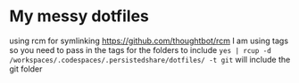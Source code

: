 # My messy dotfiles
using rcm for symlinking https://github.com/thoughtbot/rcm
I am using tags so you need to pass in the tags for the folders to include
`yes | rcup -d /workspaces/.codespaces/.persistedshare/dotfiles/ -t git` will include the git folder